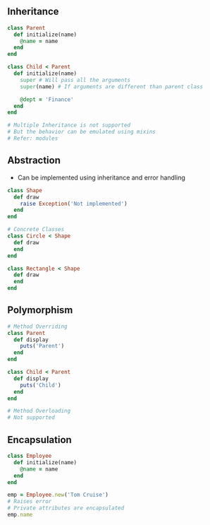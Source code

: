 ## Inheritance
```rb
class Parent
  def initialize(name)
    @name = name
  end
end

class Child < Parent
  def initialize(name)
    super # Will pass all the arguments
    super(name) # If arguments are different than parent class

    @dept = 'Finance'
  end
end

# Multiple Inheritance is not supported
# But the behavior can be emulated using mixins
# Refer: modules
```

## Abstraction
- Can be implemented using inheritance and error handling
```rb
class Shape
  def draw
    raise Exception('Not implemented')
  end
end

# Concrete Classes
class Circle < Shape
  def draw
  end
end

class Rectangle < Shape
  def draw
  end
end
```

## Polymorphism
```rb
# Method Overriding
class Parent
  def display
    puts('Parent')
  end
end

class Child < Parent
  def display
    puts('Child')
  end
end

# Method Overloading
# Not supported
```

## Encapsulation
```rb
class Employee
  def initialize(name)
    @name = name
  end
end

emp = Employee.new('Tom Cruise')
# Raises error
# Private attributes are encapsulated
emp.name
```
